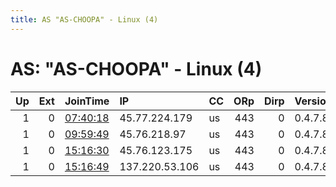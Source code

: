 ```yaml
---
title: AS "AS-CHOOPA" - Linux (4)
---
```


# AS: "AS-CHOOPA" - Linux (4)

|   Up |   Ext | JoinTime                                                                                              | IP             | CC   |   ORp |   Dirp | Version   | Contact   | Nickname            |   eFamMembers |
|-----:|------:|:------------------------------------------------------------------------------------------------------|:---------------|:-----|------:|-------:|:----------|:----------|:--------------------|--------------:|
|    1 |     0 | [07:40:18](https://nusenu.github.io/OrNetStats/w/relay/ED48F5B2BE7F6684E61B03412B38C4BD9E5EEDB8.html) | 45.77.224.179  | us   |   443 |      0 | 0.4.7.8   | None      | LondoxzriaRelay     |             1 |
|    1 |     0 | [09:59:49](https://nusenu.github.io/OrNetStats/w/relay/3C323A1C1E7A5C05212C042160E259B673DF5D08.html) | 45.76.218.97   | us   |   443 |      0 | 0.4.7.8   | None      | JPxzAnychorianrelay |             1 |
|    1 |     0 | [15:16:30](https://nusenu.github.io/OrNetStats/w/relay/A1329C0A69CF59B86F8C8EA18153ED4EBF7A3307.html) | 45.76.123.175  | us   |   443 |      0 | 0.4.7.8   | None      | SydDornexzyRelay    |             1 |
|    1 |     0 | [15:16:49](https://nusenu.github.io/OrNetStats/w/relay/09F8572D6891D61AE9B7F0235EB7EB4782916331.html) | 137.220.53.106 | us   |   443 |      0 | 0.4.7.8   | None      | TorxzontochoRelay   |             1 |
